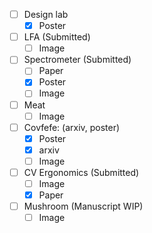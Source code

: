- [ ] Design lab
    * [x] Poster
- [ ] LFA (Submitted)
    * [ ] Image
- [ ] Spectrometer (Submitted)
    * [ ] Paper
    * [X] Poster
    * [ ] Image
- [ ] Meat 
    * [ ] Image
- [ ] Covfefe: (arxiv, poster)
    * [X] Poster
    * [X] arxiv
    * [ ] Image
- [ ] CV Ergonomics (Submitted)
    * [ ] Image
    * [x] Paper
- [ ] Mushroom (Manuscript WIP)
    * [ ] Image
